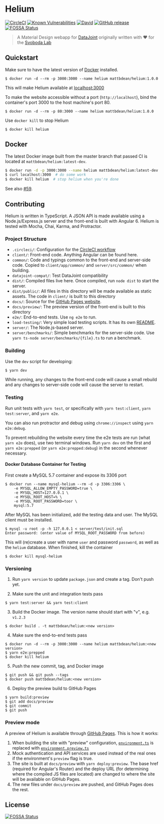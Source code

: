 # Helium

[![CircleCI](https://img.shields.io/circleci/project/github/mattbdean/Helium.svg)](https://circleci.com/gh/mattbdean/Helium)
[![Known Vulnerabilities](https://snyk.io/test/github/mattbdean/Helium/badge.svg)](https://snyk.io/test/github/mattbdean/Helium)
[![David](https://img.shields.io/david/mattbdean/Helium.svg)](https://david-dm.org/mattbdean/Helium)
[![GitHub release](https://img.shields.io/github/release/mattbdean/Helium/all.svg)](https://github.com/mattbdean/Helium/releases)
[![FOSSA Status](https://app.fossa.io/api/projects/git%2Bgithub.com%2Fmattbdean%2FHelium.svg?type=shield)](https://app.fossa.io/projects/git%2Bgithub.com%2Fmattbdean%2FHelium?ref=badge_shield)

> A Material Design webapp for [DataJoint](https://datajoint.github.io/) originally written with :heart: for the [Svoboda Lab](https://www.janelia.org/lab/svoboda-lab)

## Quickstart

Make sure to have the latest version of [Docker](https://docs.docker.com/install/) installed.

```
$ docker run -d --rm -p 3000:3000 --name helium mattbdean/helium:1.0.0
```

This will make Helium available at [localhost:3000](http://localhost:3000)

To make the website accessible without a port (`http://localhost`), bind the container's port 3000 to the host machine's port 80.

```
$ docker run -d --rm -p 80:3000 --name helium mattbdean/helium:1.0.0
```

Use `docker kill` to stop Helium

```
$ docker kill helium
```

## Docker

The latest Docker image built from the master branch that passed CI is located at `mattbdean/helium:latest-dev`.

```sh
$ docker run -d -p 3000:3000 --name helium mattbdean/helium:latest-dev
$ curl localhost:3000  # do some work
$ docker kill helium  # stop helium when you're done
```

See also [#59](https://github.com/mattbdean/Helium/issues/59).

## Contributing

Helium is written in TypeScript. A JSON API is made available using a Node.js/Express.js server and the front-end is built with Angular 6. Helium is tested with Mocha, Chai, Karma, and Protractor.


### Project Structure

 - `.circleci/`: Configuration for the [CircleCI workflow](https://circleci.com/gh/mattbdean/Helium)
 - `client/`: Front-end code. Anything Angular can be found here.
 - `common/`: Code and typings common to the front-end and server-side code. Copied to `client/app/common/` and `server/src/common/` when building.
 - `datajoint-compat/`: Test DataJoint compatibility
 - `dist/`: Compiled files live here. Once compiled, run `node dist` to start the server.
 - `dist/public/`: All files in this directory will be made available as static assets. The code in `client/` is built to this directory
 - `docs/`: Source for the [GitHub Pages website](https://mattbdean.github.io/Helium/).
 - `docs/preview/`: The preview version of the front-end is built to this directory
 - `e2e/`: End-to-end tests. Use `ng e2e` to run.
 - `load-testing/`: Very simple load testing scripts. It has its own [README](https://github.com/mattbdean/Helium/blob/master/load-testing/README.md).
 - `server/`: The Node.js-based server. 
 - `server/benchmarks/`: Simple benchmarks for the server-side code. Use `yarn ts-node server/benchmarks/{file}.ts` to run a benchmark.
 
### Building

Use the `dev` script for developing:

```sh
$ yarn dev
```

While running, any changes to the front-end code will cause a small rebuild and any changes to server-side code will cause the server to restart.

### Testing

Run unit tests with `yarn test`, or specifically with `yarn test:client`, `yarn test:server`, and `yarn e2e`.

You can also run protractor and debug using `chrome://inspect` using `yarn e2e:debug`.

To prevent rebuilding the website every time the e2e tests are run (what `yarn e2e` does), use two terminal windows. Run `yarn dev` on the first and `yarn e2e:prepped` (or `yarn e2e:prepped:debug`) in the second whenever necessary.

#### Docker Database Container for Testing

First create a MySQL 5.7 container and expose its 3306 port

```
$ docker run --name mysql-helium --rm -d -p 3306:3306 \
    -e MYSQL_ALLOW_EMPTY_PASSWORD=true \
    -e MYSQL_HOST=127.0.0.1 \
    -e MYSQL_ROOT_HOST=% \
    -e MYSQL_ROOT_PASSWORD=toor \
    mysql:5.7
```

After MySQL has been initialized, add the testing data and user. The MySQL client must be installed.

```
$ mysql -u root -p -h 127.0.0.1 < server/test/init.sql
Enter password: (enter value of MYSQL_ROOT_PASSWORD from before)
```

This will (re)create a user with name `user` and password `password`, as well as the `helium` database. When finished, kill the container

```
$ docker kill mysql-helium
```

### Versioning

1. Run `yarn version` to update `package.json` and create a tag. Don't push yet.

2. Make sure the unit and integration tests pass

```
$ yarn test:server && yarn test:client
```

3. Build the Docker image. The version name should start with "v", e.g. `v1.2.3`

```
$ docker build . -t mattbdean/helium:<new version>
```

4. Make sure the end-to-end tests pass

```
$ docker run -d --rm -p 3000:3000 --name helium mattbdean/helium:<new version>
$ yarn e2e:prepped
$ docker kill helium
```

5. Push the new commit, tag, and Docker image

```
$ git push && git push --tags
$ docker push mattbdean/helium:<new version>
```

6. Deploy the preview build to GitHub Pages

```
$ yarn build:preview
$ git add docs/preview
$ git commit
$ git push
```

### Preview mode

A preview of Helium is available through [GitHub Pages](https://mattbdean.github.io/Helium/preview). This is how it works:

 1. When building the site with "preview" configuration, [`environment.ts`](https://github.com/mattbdean/Helium/blob/master/client/environments/environment.ts) is replaced with [`environment.preview.ts`](https://github.com/mattbdean/Helium/blob/master/client/environments/environment.prod.ts)
 2. Mock authentication and API services are used instead of the real ones if the environment's `preview` flag is true.
 3. The site is built at `docs/preview` with `yarn deploy:preview`. The base href (required for Angular's Router) and the deploy URL (for determining where the compiled JS files are located) are changed to where the site will be available on GitHub Pages.
 4. The new files under `docs/preview` are pushed, and GitHub Pages does the rest.

## License
[![FOSSA Status](https://app.fossa.io/api/projects/git%2Bgithub.com%2Fmattbdean%2FHelium.svg?type=large)](https://app.fossa.io/projects/git%2Bgithub.com%2Fmattbdean%2FHelium?ref=badge_large)
